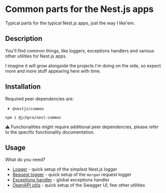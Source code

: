 # Common parts for the Nest.js apps

Typical parts for the typical Nest.js apps, just the way I like'em.

## Description

You'll find common things, like loggers, exceptions handlers and various other utilities for Nest.js apps.

I imagine it will grow alongside the projects I'm doing on the side, so expect more and more stuff appearing here with time.

## Installation

Required peer dependencies are:

- `@nestjs/common`

```shell
npm i @jchpro/nest-common
```

:warning: Functionalities might require additional peer dependencies, please refer to the specific functionality documentation. 

## Usage

What do you need?

- [Logger](./docs/logger) - quick setup of the simplest Nest.js logger
- [Request logger](./docs/request-logger) - quick setup of the `morgan` request logger
- [Exceptions handler](./docs/exceptions.md) - global exceptions handler
- [OpenAPI utils](./docs/openapi.md) - quick setup of the Swagger UI, few other utilities

